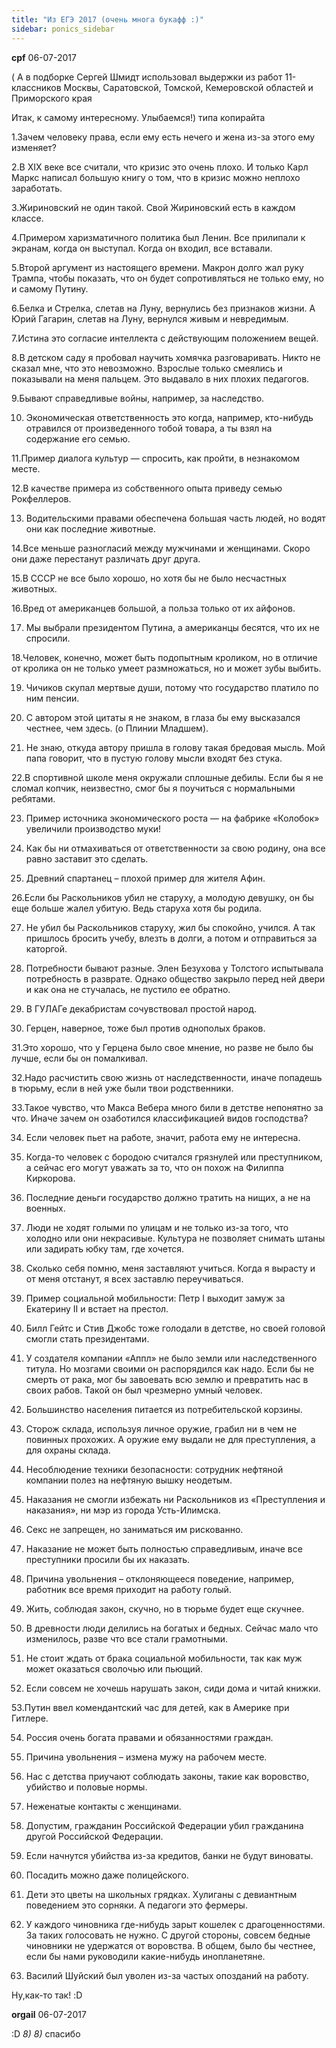 ```yaml
---
title: "Из ЕГЭ 2017 (очень многа букафф :)"
sidebar: ponics_sidebar
---
```


**cpf** 06-07-2017

( А в подборке Сергей Шмидт использовал выдержки из работ 11-классников Москвы, Саратовской, Томской, Кемеровской областей и Приморского края

Итак, к самому интересному. Улыбаемся!) типа копирайта

1.Зачем человеку права, если ему есть нечего и жена из-за этого ему изменяет?

2.В XIX веке все считали, что кризис это очень плохо. И только Карл Маркс написал большую книгу о том, что в кризис можно неплохо заработать.

3.Жириновский не один такой. Свой Жириновский есть в каждом классе.

4.Примером харизматичного политика был Ленин. Все прилипали к экранам, когда он выступал. Когда он входил, все вставали.

5.Второй аргумент из настоящего времени. Макрон долго жал руку Трампа, чтобы показать, что он будет сопротивляться не только ему, но и самому Путину.

6.Белка и Стрелка, слетав на Луну, вернулись без признаков жизни. А Юрий Гагарин, слетав на Луну, вернулся живым и невредимым.

7.Истина это согласие интеллекта с действующим положением вещей. 

8.В детском саду я пробовал научить хомячка разговаривать. Никто не сказал мне, что это невозможно. Взрослые только смеялись и показывали на меня пальцем. Это выдавало в них плохих педагогов. 

9.Бывают справедливые войны, например, за наследство.

10. Экономическая ответственность это когда, например, кто-нибудь отравился от произведенного тобой товара, а ты взял на содержание его семью.

11.Пример диалога культур — спросить, как пройти, в незнакомом месте.

12.В качестве примера из собственного опыта приведу семью Рокфеллеров.

13. Водительскими правами обеспечена большая часть людей, но водят они как последние животные.

14.Все меньше разногласий между мужчинами и женщинами. Скоро они даже перестанут различать друг друга.

15.В СССР не все было хорошо, но хотя бы не было несчастных животных.

16.Вред от американцев большой, а польза только от их айфонов.

17. Мы выбрали президентом Путина, а американцы бесятся, что их не спросили.

18.Человек, конечно, может быть подопытным кроликом, но в отличие от кролика он не только умеет размножаться, но и может зубы выбить.

19. Чичиков скупал мертвые души, потому что государство платило по ним пенсии.

20. С автором этой цитаты я не знаком, в глаза бы ему высказался честнее, чем здесь. (о Плинии Младшем).

21. Не знаю, откуда автору пришла в голову такая бредовая мысль. Мой папа говорит, что в пустую голову мысли входят без стука.

22.В спортивной школе меня окружали сплошные дебилы. Если бы я не сломал копчик, неизвестно, смог бы я поучиться с нормальными ребятами.

23. Пример источника экономического роста — на фабрике «Колобок» увеличили производство муки!

24. Как бы ни отмахиваться от ответственности за свою родину, она все равно заставит это сделать.

25. Древний спартанец – плохой пример для жителя Афин.

26.Если бы Раскольников убил не старуху, а молодую девушку, он бы еще больше жалел убитую. Ведь старуха хотя бы родила.

27. Не убил бы Раскольников старуху, жил бы спокойно, учился. А так пришлось бросить учебу, влезть в долги, а потом и отправиться за каторгой.

28. Потребности бывают разные. Элен Безухова у Толстого испытывала потребность в разврате. Однако общество закрыло перед ней двери и как она не стучалась, не пустило ее обратно.

29. В ГУЛАГе декабристам сочувствовал простой народ.

30. Герцен, наверное, тоже был против однополых браков.

31.Это хорошо, что у Герцена было свое мнение, но разве не было бы лучше, если бы он помалкивал.

32.Надо расчистить свою жизнь от наследственности, иначе попадешь в тюрьму, если в ней уже были твои родственники.

33.Такое чувство, что Макса Вебера много били в детстве непонятно за что. Иначе зачем он озаботился классификацией видов господства?

34. Если человек пьет на работе, значит, работа ему не интересна.

35. Когда-то человек с бородою считался грязнулей или преступником, а сейчас его могут уважать за то, что он похож на Филиппа Киркорова. 

36. Последние деньги государство должно тратить на нищих, а не на военных.

37. Люди не ходят голыми по улицам и не только из-за того, что холодно или они некрасивые. Культура не позволяет снимать штаны или задирать юбку там, где хочется.

38. Сколько себя помню, меня заставляют учиться. Когда я вырасту и от меня отстанут, я всех заставлю переучиваться.

39. Пример социальной мобильности: Петр I выходит замуж за Екатерину II и встает на престол.

40. Билл Гейтс и Стив Джобс тоже голодали в детстве, но своей головой смогли стать президентами.

41. У создателя компании «Аппл» не было земли или наследственного титула. Но мозгами своими он распорядился как надо. Если бы не смерть от рака, мог бы завоевать всю землю и превратить нас в своих рабов. Такой он был чрезмерно умный человек.

42. Большинство населения питается из потребительской корзины.

43. Сторож склада, используя личное оружие, грабил ни в чем не повинных прохожих. А оружие ему выдали не для преступления, а для охраны склада. 

44. Несоблюдение техники безопасности: сотрудник нефтяной компании полез на нефтяную вышку неодетым.

45. Наказания не смогли избежать ни Раскольников из «Преступления и наказания», ни мэр из города Усть-Илимска.

46. Секс не запрещен, но заниматься им рискованно.

47. Наказание не может быть полностью справедливым, иначе все преступники просили бы их наказать.

48. Причина увольнения – отклоняющееся поведение, например, работник все время приходит на работу голый. 

49. Жить, соблюдая закон, скучно, но в тюрьме будет еще скучнее.

50. В древности люди делились на богатых и бедных. Сейчас мало что изменилось, разве что все стали грамотными.

51. Не стоит ждать от брака социальной мобильности, так как муж может оказаться сволочью или пьющий.

52. Если совсем не хочешь нарушать закон, сиди дома и читай книжки. 

53.Путин ввел комендантский час для детей, как в Америке при Гитлере.

54. Россия очень богата правами и обязанностями граждан.

55. Причина увольнения – измена мужу на рабочем месте.

56. Нас с детства приучают соблюдать законы, такие как воровство, убийство и половые нормы.

57. Неженатые контакты с женщинами. 

58. Допустим, гражданин Российской Федерации убил гражданина другой Российской Федерации. 

59. Если начнутся убийства из-за кредитов, банки не будут виноваты.

60. Посадить можно даже полицейского.

61. Дети это цветы на школьных грядках. Хулиганы с девиантным поведением это сорняки. А педагоги это фермеры. 

62. У каждого чиновника где-нибудь зарыт кошелек с драгоценностями. За таких голосовать не нужно. С другой стороны, совсем бедные чиновники не удержатся от воровства. В общем, было бы честнее, если бы нами руководили какие-нибудь инопланетяне.

63. Василий Шуйский был уволен из-за частых опозданий на работу.

Ну,как-то так! :D


**orgail** 06-07-2017

 :D *8)* *8)* спасибо



